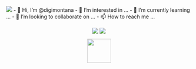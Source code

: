 <img src="https://img.shields.io/static/v1?style=for-the-badge&label=Shell Scripting%20BY&message=SHELL SCRIPTING&color=000000">
- 👋 Hi, I’m @digimontana
- 👀 I’m interested in ...
- 🌱 I’m currently learning ...
- 💞️ I’m looking to collaborate on ...
- 📫 How to reach me ...

<!---
digimontana/digimontana is a ✨ special ✨ repository because its `README.md` (this file) appears on your GitHub profile.
You can click the Preview link to take a look at your changes.
--->
<p align="center">
<img src="https://github-readme-stats.vercel.app/api?username=Digimontana&show_icons=true&theme=radical&count_private=true&hide_border=true&bg_color=00000000" align="center" />
<img src="https://github-readme-stats.vercel.app/api/top-langs/?username=Digimontana&hide_border=true&layout=compact&theme=radical&bg_color=00000000" align="center" />
</p>

<p align="center">
<img src="https://camo.githubusercontent.com/ffbf71edb9eb65671926a8cc42a5a740bf5b799a9b93699a3a0de76e1793a80b/68747470733a2f2f6d656469612e67697068792e636f6d2f6d656469612f54456e586b637348725034596564436868412f67697068792e676966" width="65" style="max-width: 100%;">
</p>

